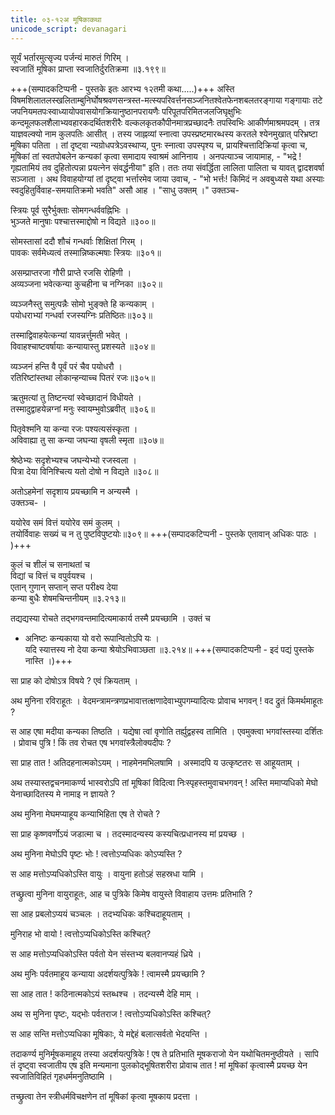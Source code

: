 ```yaml
---
title: ०३-१२अ मूषिकाकथा
unicode_script: devanagari
---
```



सूर्यं भर्तारमुत्सृज्य पर्जन्यं मारुतं गिरिम् ।  
स्वजातिं मूषिका प्राप्ता स्वजातिर्दुरतिक्रमा ॥३.१९९॥

+++(सम्पादकटिप्पनी - पुस्तके इतः आरभ्य १२तमी कथा.....)+++
अस्ति विषमशिलातलस्खलिताम्बुनिर्घोषश्रवणसन्त्रस्त-मत्स्यपरिवर्त्तनसञ्जनितश्वेतफेनशबलतरङ्गाया गङ्गायाः तटे जपनियमतपःस्वाध्यायोपवासयोगक्रियानुष्ठानपरायणैः परिपूतपरिमितजलजिघृक्षुभिः कन्दमूलफलशैलाभ्यवहारकदर्थितशरीरैः वल्कलकृतकौपीनमात्रप्रच्छादनैः तपस्विभिः आकीर्णमाश्रमपदम् । तत्र याज्ञवल्क्यो नाम कुलपतिः आसीत् । तस्य जाह्नव्यां स्नात्वा उपस्प्रष्टमारब्धस्य करतले श्येनमुखात् परिभ्रष्टा मूषिका पतिता । तां दृष्ट्वा न्यग्रोधपत्रेऽवस्थाप्य, पुनः स्नात्वा उपस्पृश्य च, प्रायश्चित्तादिक्रियां कृत्वा च, मूषिकां तां स्वतपोबलेन कन्यकां कृत्वा समादाय स्वाश्रमं आनिनाय । अनपत्याञ्च जायामाह, - "भद्रे ! गृह्यतामियं तव दुहितोत्पन्ना प्रयत्नेन संवर्द्धनीया" इति। ततः तया संवर्द्धिता लालिता पालिता च यावत् द्वादशवर्षा सञ्जाता । अथ विवाहयोग्यां तां दृष्ट्वा भर्त्तारमेव जाया उवाच, - "भो भर्त्तः! किमिदं न अवबुध्यसे यथा अस्याः स्वदुहितुर्विवाह-समयातिक्रमो भवति" असौ आह । "साधु उक्तम् ।" उक्तञ्च-


स्त्रियः पूर्व सुरैर्भुक्ताः सोमगन्धर्ववह्निभिः ।  
भुञ्जते मानुषाः पश्चात्तस्माद्दोषो न विद्यते ॥३००॥  


सोमस्तासां ददौ शौचं गन्धर्वाः शिक्षितां गिरम् ।  
पावकः सर्वमेध्यत्वं तस्मान्निष्कल्मषाः स्त्रियः ॥३०१॥

असम्प्राप्तरजा गौरी प्राप्ते रजसि रोहिणी ।  
अव्यञ्जना भवेत्कन्या कुचहीना च नग्निका ॥३०२॥

व्यञ्जनैस्तु समुत्पन्नैः सोमो भुङ्क्ते हि कन्यकाम् ।  
पयोधराभ्यां गन्धर्वा रजस्यग्निः प्रतिष्ठितः॥३०३॥  

तस्माद्विवाहयेत्कन्यां यावन्नर्त्तुमती भवेत् ।  
विवाहश्चाष्टवर्षायाः कन्यायास्तु प्रशस्यते ॥३०४॥  

व्यञ्जनं हन्ति वै पूर्वं परं चैव पयोधरौ ।  
रतिरिष्टांस्तथा लोकान्हन्याच्च पितरं रजः॥३०५॥  

ऋतुमत्यां तु तिष्टन्त्यां स्वेच्छादानं विधीयते ।  
तस्मादुद्वाहयेन्नग्नां मनुः स्वायम्भुवोऽब्रवीत् ॥३०६॥  

पितृवेश्मनि या कन्या रजः पश्यत्यसंस्कृता ।  
अविवाह्या तु सा कन्या जघन्या वृषली स्मृता ॥३०७॥  

श्रेष्ठेभ्यः सदृशेभ्यश्च जघन्येभ्यो रजस्वला ।  
पित्रा देया विनिश्चित्य यतो दोषो न विद्यते ॥३०८॥  

अतोऽहमेनां सदृशाय प्रयच्छामि न अन्यस्मै ।  
उक्तञ्च- ।

ययोरेव समं वित्तं ययोरेव समं कुलम् ।  
तयोर्विवाहः सख्यं च न तु पुष्टविपुष्टयोः॥३०९॥ +++(सम्पादकटिप्पनी - पुस्तके  एतावान् अधिकः पाठः । )+++



कुलं च शीलं च सनाथतां च  
विद्यां च वित्तं च वपुर्वयश्च ।  
एतान् गुणान् सप्तान् सप्त परीक्ष्य देया  
कन्या बुधैः शेषमचिन्तनीयम् ॥३.२१३॥

तद्यद्यस्या रोचते तद्भगवन्तमादित्यमाकार्य तस्मै प्रयच्छामि । उक्तं च

  - अनिष्टः कन्यकाया यो वरो रूपान्वितोऽपि यः ।  
यदि स्यात्तस्य नो देया कन्या श्रेयोऽभिवाञ्छता ॥३.२१४॥ +++(सम्पादकटिप्पनी - इदं पद्यं पुस्तके नास्ति ।)+++

सा प्राह को दोषोऽत्र विषये ? एवं क्रियताम् ।  

अथ मुनिना रविराहूतः । वेदमन्त्रामन्त्रणप्रभावात्तत्क्षणादेवाभ्युपगम्यादित्यः प्रोवाच भगवन् ! वद द्रुतं किमर्थमाहूतः ?

स आह एषा मदीया कन्यका तिष्ठति । यद्येषा त्वां वृणोति तर्ह्युद्वहस्व तामिति । एवमुक्त्वा भगवांस्तस्या दर्शितः । प्रोवाच पुत्रि ! किं तव रोचत एष भगवांस्त्रैलोक्यदीपः ?

सा प्राह तात ! अतिदहनात्मकोऽयम् । नाहमेनमभिलषामि । अस्मादपि य उत्कृष्टतरः स आहूयताम् ।  

अथ तस्यास्तद्वचनमाकर्ण्य भास्वरोऽपि तां मूषिकां विदित्वा निःस्पृहस्तमुवाचभगवन् ! अस्ति ममाप्यधिको मेघो येनाच्छादितस्य मे नामाइ न ज्ञायते ?

अथ मुनिना मेघमप्याहूय कन्याभिहिता एष ते रोचते ?

सा प्राह कृष्णवर्णोऽयं जडात्मा च । तदस्मादन्यस्य कस्यचित्प्रधानस्य मां प्रयच्छ ।  

अथ मुनिना मेघोऽपि पृष्टः भोः ! त्वत्तोऽप्यधिकः कोऽप्यस्ति ?

स आह मत्तोऽप्यधिकोऽस्ति वायुः । वायुना हतोऽहं सहस्रधा यामि ।  

तच्छ्रुत्वा मुनिना वायुराहूतः, आह च पुत्रिके किमेष वायुस्ते विवाहाय उत्तमः प्रतिभाति ?

सा आह प्रबलोऽप्ययं चञ्चलः । तदभ्यधिकः कश्चिदाहूयताम् ।  

मुनिराह भो वायो ! त्वत्तोऽप्यधिकोऽस्ति कश्चित्?

स आह मत्तोऽप्यधिकोऽस्ति पर्वतो येन संस्तभ्य बलवानप्यहं ध्रिये ।  

अथ मुनिः पर्वतमाहूय कन्याया अदर्शयत्पुत्रिके ! त्वामस्मै प्रयच्छामि ?

सा आह तात ! कठिनात्मकोऽयं स्तब्धश्च । तदन्यस्मै देहि माम् ।  

अथ स मुनिना पृष्टः, यद्भोः पर्वतराज ! त्वत्तोऽप्यधिकोऽस्ति कश्चित्?

स आह सन्ति मत्तोऽप्यधिका मूषिकाः, ये मद्देहं बलात्सर्वतो भेदयन्ति ।  

तदाकर्ण्य मुनिर्मूषकमाहूय तस्या अदर्शयत्पुत्रिके ! एष ते प्रतिभाति मूषकराजो येन यथोचितमनुष्ठीयते । सापि तं दृष्ट्वा स्वजातीय एष इति मन्यमाना पुलकोद्भूषितशरीरा प्रोवाच तात ! मां मूषिकां कृत्वास्मै प्रयच्छ येन स्वजातिविहितं गृहधर्ममनुतिष्ठामि ।  

तच्छ्रुत्वा तेन स्त्रीधर्मविचक्षणेन तां मूषिकां कृत्वा मूषकाय प्रदत्ता ।  

